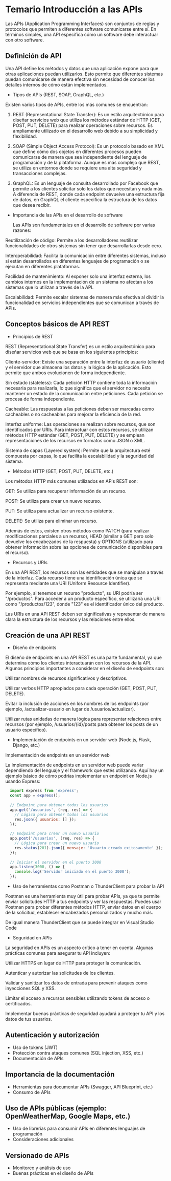 # Temario Introducción a las APIs

Las APIs (Application Programming Interfaces) son conjuntos de reglas y protocolos que permiten a diferentes software comunicarse entre sí. En términos simples, una API especifica cómo un software debe interactuar con otro software.

## Definición de API

Una API define los métodos y datos que una aplicación expone para que otras aplicaciones puedan utilizarlos. Esto permite que diferentes sistemas puedan comunicarse de manera efectiva sin necesidad de conocer los detalles internos de cómo están implementados.

- Tipos de APIs (REST, SOAP, GraphQL, etc.)

Existen varios tipos de APIs, entre los más comunes se encuentran:

1. REST (Representational State Transfer): Es un estilo arquitectónico para diseñar servicios web que utiliza los métodos estándar de HTTP (GET, POST, PUT, DELETE) para realizar operaciones sobre recursos. Es ampliamente utilizado en el desarrollo web debido a su simplicidad y flexibilidad.

2. SOAP (Simple Object Access Protocol): Es un protocolo basado en XML que define cómo dos objetos en diferentes procesos pueden comunicarse de manera que sea independiente del lenguaje de programación y de la plataforma. Aunque es más complejo que REST, se utiliza en entornos donde se requiere una alta seguridad y transacciones complejas.

3. GraphQL: Es un lenguaje de consulta desarrollado por Facebook que permite a los clientes solicitar solo los datos que necesitan y nada más. A diferencia de REST, donde cada endpoint devuelve una estructura fija de datos, en GraphQL el cliente especifica la estructura de los datos que desea recibir.

- Importancia de las APIs en el desarrollo de software

  Las APIs son fundamentales en el desarrollo de software por varias razones:

Reutilización de código: Permite a los desarrolladores reutilizar funcionalidades de otros sistemas sin tener que desarrollarlas desde cero.

Interoperabilidad: Facilita la comunicación entre diferentes sistemas, incluso si están desarrollados en diferentes lenguajes de programación o se ejecutan en diferentes plataformas.

Facilidad de mantenimiento: Al exponer solo una interfaz externa, los cambios internos en la implementación de un sistema no afectan a los sistemas que lo utilizan a través de la API.

Escalabilidad: Permite escalar sistemas de manera más efectiva al dividir la funcionalidad en servicios independientes que se comunican a través de APIs.

## Conceptos básicos de API REST

- Principios de REST

REST (Representational State Transfer) es un estilo arquitectónico para diseñar servicios web que se basa en los siguientes principios:

Cliente-servidor: Existe una separación entre la interfaz de usuario (cliente) y el servidor que almacena los datos y la lógica de la aplicación. Esto permite que ambos evolucionen de forma independiente.

Sin estado (stateless): Cada petición HTTP contiene toda la información necesaria para realizarla, lo que significa que el servidor no necesita mantener un estado de la comunicación entre peticiones. Cada petición se procesa de forma independiente.

Cacheable: Las respuestas a las peticiones deben ser marcadas como cacheables o no cacheables para mejorar la eficiencia de la red.

Interfaz uniforme: Las operaciones se realizan sobre recursos, que son identificados por URIs. Para interactuar con estos recursos, se utilizan métodos HTTP estándar (GET, POST, PUT, DELETE) y se emplean representaciones de los recursos en formatos como JSON o XML.

Sistema de capas (Layered system): Permite que la arquitectura esté compuesta por capas, lo que facilita la escalabilidad y la seguridad del sistema.

- Métodos HTTP (GET, POST, PUT, DELETE, etc.)

Los métodos HTTP más comunes utilizados en APIs REST son:

GET: Se utiliza para recuperar información de un recurso.

POST: Se utiliza para crear un nuevo recurso.

PUT: Se utiliza para actualizar un recurso existente.

DELETE: Se utiliza para eliminar un recurso.

Además de estos, existen otros métodos como PATCH (para realizar modificaciones parciales a un recurso), HEAD (similar a GET pero solo devuelve los encabezados de la respuesta) y OPTIONS (utilizado para obtener información sobre las opciones de comunicación disponibles para el recurso).

- Recursos y URIs

En una API REST, los recursos son las entidades que se manipulan a través de la interfaz. Cada recurso tiene una identificación única que se representa mediante una URI (Uniform Resource Identifier).

Por ejemplo, si tenemos un recurso "producto", su URI podría ser "/productos". Para acceder a un producto específico, se utilizaría una URI como "/productos/123", donde "123" es el identificador único del producto.

Las URIs en una API REST deben ser significativas y representar de manera clara la estructura de los recursos y las relaciones entre ellos.

## Creación de una API REST

- Diseño de endpoints
  
El diseño de endpoints en una API REST es una parte fundamental, ya que determina cómo los clientes interactuarán con los recursos de la API. Algunos principios importantes a considerar en el diseño de endpoints son:

Utilizar nombres de recursos significativos y descriptivos.

Utilizar verbos HTTP apropiados para cada operación (GET, POST, PUT, DELETE).

Evitar la inclusión de acciones en los nombres de los endpoints (por ejemplo, /actualizar-usuario en lugar de /usuarios/actualizar).

Utilizar rutas anidadas de manera lógica para representar relaciones entre recursos (por ejemplo, /usuarios/{id}/posts para obtener los posts de un usuario específico).

- Implementación de endpoints en un servidor web (Node.js, Flask, Django, etc.)

Implementación de endpoints en un servidor web

La implementación de endpoints en un servidor web puede variar dependiendo del lenguaje y el framework que estés utilizando. Aquí hay un ejemplo básico de cómo podrías implementar un endpoint en Node.js usando Express:

```javascript
  import express from 'express';
  const app = express();
  
  // Endpoint para obtener todos los usuarios
  app.get('/usuarios', (req, res) => {
    // Lógica para obtener todos los usuarios
    res.json({ usuarios: [] });
  });
  
  // Endpoint para crear un nuevo usuario
  app.post('/usuarios', (req, res) => {
    // Lógica para crear un nuevo usuario
    res.status(201).json({ mensaje: 'Usuario creado exitosamente' });
  });
  
  // Iniciar el servidor en el puerto 3000
  app.listen(3000, () => {
    console.log('Servidor iniciado en el puerto 3000');
  });
```

- Uso de herramientas como Postman o ThunderClient para probar la API

Postman es una herramienta muy útil para probar APIs, ya que te permite enviar solicitudes HTTP a tus endpoints y ver las respuestas. Puedes usar Postman para probar diferentes métodos HTTP, enviar datos en el cuerpo de la solicitud, establecer encabezados personalizados y mucho más.

De igual manera ThunderClient que se puede integrar en Visual Studio Code

- Seguridad en APIs

La seguridad en APIs es un aspecto crítico a tener en cuenta. Algunas prácticas comunes para asegurar tu API incluyen:

Utilizar HTTPS en lugar de HTTP para proteger la comunicación.

Autenticar y autorizar las solicitudes de los clientes.

Validar y sanitizar los datos de entrada para prevenir ataques como inyecciones SQL y XSS.

Limitar el acceso a recursos sensibles utilizando tokens de acceso o certificados.

Implementar buenas prácticas de seguridad ayudará a proteger tu API y los datos de tus usuarios.

## Autenticación y autorización
- Uso de tokens (JWT)
- Protección contra ataques comunes (SQL injection, XSS, etc.)
- Documentación de APIs

## Importancia de la documentación
- Herramientas para documentar APIs (Swagger, API Blueprint, etc.)
- Consumo de APIs

## Uso de APIs públicas (ejemplo: OpenWeatherMap, Google Maps, etc.)
- Uso de librerías para consumir APIs en diferentes lenguajes de programación
- Consideraciones adicionales

## Versionado de APIs
- Monitoreo y análisis de uso
- Buenas prácticas en el diseño de APIs
